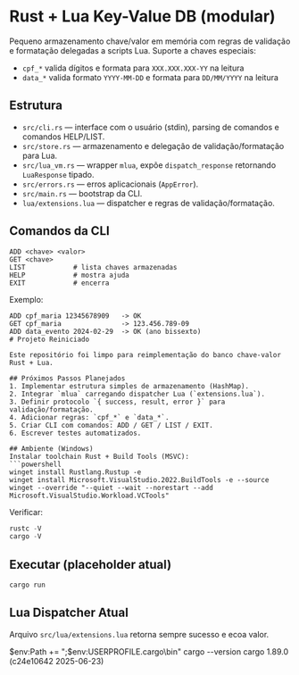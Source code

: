 # Rust + Lua Key-Value DB (modular)

Pequeno armazenamento chave/valor em memória com regras de validação e formatação delegadas a scripts Lua. Suporte a chaves especiais:
- `cpf_*` valida dígitos e formata para `XXX.XXX.XXX-YY` na leitura
- `data_*` valida formato `YYYY-MM-DD` e formata para `DD/MM/YYYY` na leitura

## Estrutura
- `src/cli.rs` — interface com o usuário (stdin), parsing de comandos e comandos HELP/LIST.
- `src/store.rs` — armazenamento e delegação de validação/formatação para Lua.
- `src/lua_vm.rs` — wrapper `mlua`, expõe `dispatch_response` retornando `LuaResponse` tipado.
- `src/errors.rs` — erros aplicacionais (`AppError`).
- `src/main.rs` — bootstrap da CLI.
- `lua/extensions.lua` — dispatcher e regras de validação/formatação.

## Comandos da CLI
```
ADD <chave> <valor>
GET <chave>
LIST            # lista chaves armazenadas
HELP            # mostra ajuda
EXIT            # encerra
```

Exemplo:
```
ADD cpf_maria 12345678909   -> OK
GET cpf_maria               -> 123.456.789-09
ADD data_evento 2024-02-29  -> OK (ano bissexto)
# Projeto Reiniciado

Este repositório foi limpo para reimplementação do banco chave-valor Rust + Lua.

## Próximos Passos Planejados
1. Implementar estrutura simples de armazenamento (HashMap).
2. Integrar `mlua` carregando dispatcher Lua (`extensions.lua`).
3. Definir protocolo `{ success, result, error }` para validação/formatação.
4. Adicionar regras: `cpf_*` e `data_*`.
5. Criar CLI com comandos: ADD / GET / LIST / EXIT.
6. Escrever testes automatizados.

## Ambiente (Windows)
Instalar toolchain Rust + Build Tools (MSVC):
```powershell
winget install Rustlang.Rustup -e
winget install Microsoft.VisualStudio.2022.BuildTools -e --source winget --override "--quiet --wait --norestart --add Microsoft.VisualStudio.Workload.VCTools"
```
Verificar:
```powershell
rustc -V
cargo -V
```

## Executar (placeholder atual)
```powershell
cargo run
```

## Lua Dispatcher Atual
Arquivo `src/lua/extensions.lua` retorna sempre sucesso e ecoa valor.

$env:Path += ";$env:USERPROFILE\.cargo\bin"
cargo --version
cargo 1.89.0 (c24e10642 2025-06-23)
